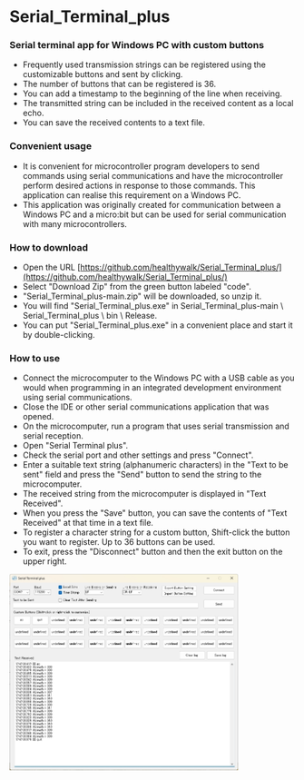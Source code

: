 # Serial_Terminal_plus

### Serial terminal app for Windows PC with custom buttons

* Frequently used transmission strings can be registered using the customizable buttons and sent by clicking.
* The number of buttons that can be registered is 36.
* You can add a timestamp to the beginning of the line when receiving.
* The transmitted string can be included in the received content as a local echo.
* You can save the received contents to a text file.

### Convenient usage

* It is convenient for microcontroller program developers to send commands using serial communications and have the microcontroller perform desired actions in response to those commands. This application can realise this requirement on a Windows PC.
* This application was originally created for communication between a Windows PC and a micro:bit but can be used for serial communication with many microcontrollers.

### How to download

* Open the URL [https://github.com/healthywalk/Serial_Terminal_plus/](https://github.com/healthywalk/Serial_Terminal_plus/)
* Select "Download Zip" from the green button labeled "code".
* "Serial_Terminal_plus-main.zip" will be downloaded, so unzip it.
* You will find "Serial_Terminal_plus.exe" in Serial_Terminal_plus-main \ Serial_Terminal_plus \ bin \ Release.
* You can put "Serial_Terminal_plus.exe" in a convenient place and start it by double-clicking.

### How to use

* Connect the microcomputer to the Windows PC with a USB cable as you would when programming in an integrated development environment using serial communications.
* Close the IDE or other serial communications application that was opened.
* On the microcomputer, run a program that uses serial transmission and serial reception.
* Open "Serial Terminal plus".
* Check the serial port and other settings and press "Connect".
* Enter a suitable text string (alphanumeric characters) in the "Text to be sent" field and press the "Send" button to send the string to the microcomputer.
* The received string from the microcomputer is displayed in "Text Received".
* When you press the "Save" button, you can save the contents of "Text Received" at that time in a text file.
* To register a character string for a custom button, Shift-click the button you want to register. Up to 36 buttons can be used.
* To exit, press the "Disconnect" button and then the exit button on the upper right.

<img src="Serial_Terminal_plus_window.jpg" width=80%>
